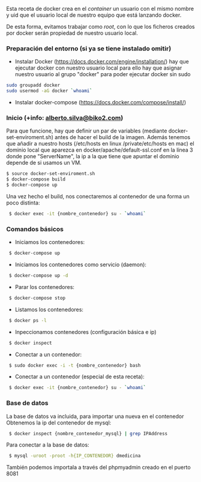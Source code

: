 Esta receta de docker crea en el _container_ un usuario con el mismo nombre y uid que el usuario local de nuestro equipo que está lanzando docker.

De esta forma, evitamos trabajar como _root_, con lo que los ficheros creados por docker serán propiedad de nuestro usuario local.

### Preparación del entorno (si ya se tiene instalado omitir)

* Instalar Docker  (https://docs.docker.com/engine/installation/) hay que ejecutar docker con nuestro usuario local para ello hay que asignar nuestro usuario al grupo "docker" para poder ejecutar docker sin sudo
```sh
sudo groupadd docker
sudo usermod -aG docker `whoami`
```
* Instalar docker-compose (https://docs.docker.com/compose/install/)

### Inicio (+info: alberto.silva@biko2.com)
Para que funcione, hay que definir un par de variables (mediante docker-set-enviroment.sh) antes de hacer el build de la imagen.
Además tenemos que añadir a nuestro hosts (/etc/hosts en linux /private/etc/hosts en mac) el dominio local que aparezca en docker/apache/default-ssl.conf en la línea 3 donde pone "ServerName", la ip a la que tiene que apuntar el dominio depende de si usamos un VM.
```sh
$ source docker-set-enviroment.sh
$ docker-compose build
$ docker-compose up
```
Una vez hecho el build, nos conectaremos al contenedor de una forma un poco distinta:
```sh
 $ docker exec -it {nombre_contenedor} su - `whoami`
```
### Comandos básicos

* Iniciamos los contenedores:
```sh
 $ docker-compose up
```
* Iniciamos los contenedores como servicio (daemon):
```sh
 $ docker-compose up -d
```
* Parar los contenedores:
```sh
 $ docker-compose stop
```
* Listamos los contenedores:
```sh
 $ docker ps -l
```
* Inpeccionamos contenedores (configuración básica e ip)
```sh
 $ docker inspect
```
* Conectar a un contenedor:
```sh
 $ sudo docker exec -i -t {nombre_contenedor} bash
```
* Conectar a un contenedor (especial de esta receta):
```sh
 $ docker exec -it {nombre_contenedor} su - `whoami`
```

### Base de datos
La base de datos va incluida, para importar una nueva en el contenedor
Obtenemos la ip del contenedor de mysql:
```sh
 $ docker inspect {nombre_contenedor_mysql} | grep IPAddress
```
Para conectar a la base de datos:
```sh
 $ mysql -uroot -proot -h{IP_CONTENEDOR} dmedicina
```
También podemos importala a través del phpmyadmin creado en el puerto 8081
